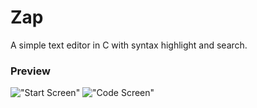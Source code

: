 # Zap
A simple text editor in C with syntax highlight and search.

### Preview
!["Start Screen"]("./assets/zapStart.png")
!["Code Screen"]("./assets/zapCode.png")

